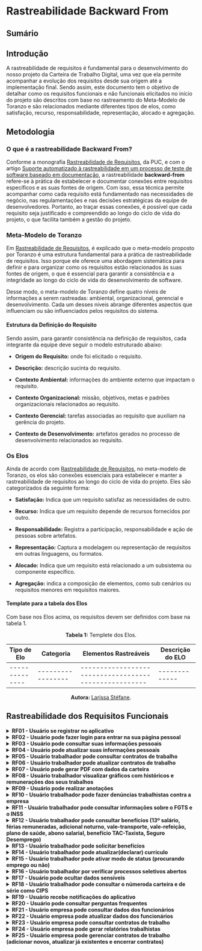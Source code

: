 # Rastreabilidade Backward From

## Sumário

## Introdução

A rastreabilidade de requisitos é fundamental para o desenvolvimento do nosso projeto da Carteira de Trabalho Digital, uma vez que ela permite acompanhar a evolução dos requisitos desde sua origem até a implementação final. Sendo assim, este documento tem o objetivo de detalhar como os requisitos funcionais e não funcionais elicitados no início do projeto são descritos com base no rastreamento do Meta-Modelo de Toranzo e são relacionados mediante diferentes tipos de elos, como satisfação, recurso, responsabilidade, representação, alocado e agregação.

## Metodologia

### O que é a rastreabilidade Backward From?

Conforme a monografia [Rastreabilidade de Requisitos](https://www-di.inf.puc-rio.br/~julio/rastre.pdf), da PUC, e com o artigo [Suporte automatizado à rastreabilidade em um processo de teste de software baseado em documentação](https://sol.sbc.org.br/index.php/sbqs/article/view/15615/15458), a rastreabilidade **backward-from** refere-se à prática de estabelecer e documentar conexões entre requisitos específicos e as suas fontes de origem. Com isso, essa técnica permite acompanhar como cada requisito está fundamentado nas necessidades de negócio, nas regulamentações e nas decisões estratégicas da equipe de desenvolvedores. Portanto, ao traçar essas conexões, é possível que cada requisito seja justificado e compreendido ao longo do ciclo de vida do projeto, o que facilita também a gestão do projeto.

### Meta-Modelo de Toranzo

Em [Rastreabilidade de Requisitos](https://www-di.inf.puc-rio.br/~julio/rastre.pdf), é explicado que o meta-modelo proposto por Toranzo é uma estrutura fundamental para a prática de rastreabilidade de requisitos. Isso porque ele oferece uma abordagem sistemática para definir e para organizar como os requisitos estão relacionados às suas fontes de origem, o que é essencial para garantir a consistência e a integridade ao longo do ciclo de vida do desenvolvimento de software.

Desse modo, o meta-modelo de Toranzo define quatro níveis de informações a serem rastreadas: ambiental, organizacional, gerencial e desenvolvimento. Cada um desses níveis abrange diferentes aspectos que influenciam ou são influenciados pelos requisitos do sistema.

#### Estrutura da Definição do Requisito

Sendo assim, para garantir consistência na definição de requisitos, cada integrante da equipe deve seguir o modelo estruturado abaixo:

- **Origem do Requisito:** onde foi elicitado o requisito.

- **Descrição:** descrição sucinta do requisito.

- **Contexto Ambiental:** informações do ambiente externo que impactam o requisito.

- **Contexto Organizacional:** missão, objetivos, metas e padrões organizacionais relacionados ao requisito.

- **Contexto Gerencial:** tarefas associadas ao requisito que auxiliam na gerência do projeto.

- **Contexto de Desenvolvimento:** artefatos gerados no processo de desenvolvimento relacionados ao requisito.

### Os Elos

Ainda de acordo com [Rastreabilidade de Requisitos](https://www-di.inf.puc-rio.br/~julio/rastre.pdf), no meta-modelo de Toranzo, os elos são conexões essenciais para estabelecer e manter a rastreabilidade de requisitos ao longo do ciclo de vida do projeto. Eles são categorizados da seguinte forma:

- **Satisfação:** Indica que um requisito satisfaz as necessidades de outro.

- **Recurso:** Indica que um requisito depende de recursos fornecidos por outro.

- **Responsabilidade:** Registra a participação, responsabilidade e ação de pessoas sobre artefatos.

- **Representação:** Captura a modelagem ou representação de requisitos em outras linguagens, ou formatos.

- **Alocado:** Indica que um requisito está relacionado a um subsistema ou componente específico.

- **Agregação:** indica a composição de elementos, como sub cenários ou requisitos menores em requisitos maiores.

#### Template para a tabela dos Elos

Com base nos Elos acima, os requisitos devem ser definidos com base na tabela 1.

<center>

<b>Tabela 1:</b> Templete dos Elos.

| Tipo de Elo | Categoria | Elementos Rastreáveis | Descrição do ELO|
| -------------- | ----------------- | ----------------------------------------------------- | -------------|
| -------------- | ----------------- | ----------------------------------------------------- | -------------|

<b> Autora: </b> <a href="https://github.com/SkywalkerSupreme">Larissa Stéfane</a>.


</center>

## Rastreabilidade dos Requisitos Funcionais


<details>
  <summary><b> RF01 - Usuário se registrar no aplicativo </b></summary> 
<center> 

- **Satisfação:** 

- **Recurso:** 

- **Responsabilidade:** 

- **Representação:** .

- **Alocado:** 

- **Agregação:** 

### Elos de Rastreabilidade

A tabela 2 mostra os elos do requisito RF01.

<center> 

Tabela 2: Elos do requisito RF01

| Tipo de Elo    | Categoria          | Elementos Rastreáveis                     | Descrição do ELO                  |
| -------------- | ------------------ | ----------------------------------------- | --------------------------------- |
| Satisfação     |                    |                                           |                                   |
| Recurso        |                    |                                           |                                   |
| Responsabilidade|                    |                                           |                                   |
| Representação  |                    |                                           |                                   |
| Alocado        |                    |                                           |                                   |
| Agregação      |                    |                                           |                                   |

<b> Autora: </b> <a href=""> </a>.

</center>

</details>



<details>
  <summary><b> RF02 - Usuário pode fazer login para entrar na sua página pessoal </b></summary> 
<center> 

- **Satisfação:** 

- **Recurso:** 

- **Responsabilidade:** 

- **Representação:** .

- **Alocado:** 

- **Agregação:** 

### Elos de Rastreabilidade

A tabela 3 mostra os elos do requisito RF02.

<center> 

Tabela 3: Elos do requisito RF02

| Tipo de Elo    | Categoria          | Elementos Rastreáveis                     | Descrição do ELO                  |
| -------------- | ------------------ | ----------------------------------------- | --------------------------------- |
| Satisfação     |                    |                                           |                                   |
| Recurso        |                    |                                           |                                   |
| Responsabilidade|                    |                                           |                                   |
| Representação  |                    |                                           |                                   |
| Alocado        |                    |                                           |                                   |
| Agregação      |                    |                                           |                                   |

<b> Autora: </b> <a href=""> </a>.

</center>

</details>


<details>
  <summary><b> RF03 - Usuário pode consultar suas informações pessoais </b></summary> 
<center> 

- **Satisfação:** 

- **Recurso:** 

- **Responsabilidade:** 

- **Representação:** .

- **Alocado:** 

- **Agregação:** 

### Elos de Rastreabilidade

A tabela 4 mostra os elos do requisito RF03.

<center> 

Tabela 4: Elos do requisito RF03

| Tipo de Elo    | Categoria          | Elementos Rastreáveis                     | Descrição do ELO                  |
| -------------- | ------------------ | ----------------------------------------- | --------------------------------- |
| Satisfação     |                    |                                           |                                   |
| Recurso        |                    |                                           |                                   |
| Responsabilidade|                    |                                           |                                   |
| Representação  |                    |                                           |                                   |
| Alocado        |                    |                                           |                                   |
| Agregação      |                    |                                           |                                   |

<b> Autora: </b> <a href=""> </a>.

</center>

</details>



<details>
  <summary><b> RF04 - Usuário pode atualizar suas informações pessoais </b></summary> 
<center> 

- **Satisfação:** 

- **Recurso:** 

- **Responsabilidade:** 

- **Representação:** .

- **Alocado:** 

- **Agregação:** 

### Elos de Rastreabilidade

A tabela 5 mostra os elos do requisito RF04.

<center> 

Tabela 5: Elos do requisito RF04

| Tipo de Elo    | Categoria          | Elementos Rastreáveis                     | Descrição do ELO                  |
| -------------- | ------------------ | ----------------------------------------- | --------------------------------- |
| Satisfação     |                    |                                           |                                   |
| Recurso        |                    |                                           |                                   |
| Responsabilidade|                    |                                           |                                   |
| Representação  |                    |                                           |                                   |
| Alocado        |                    |                                           |                                   |
| Agregação      |                    |                                           |                                   |

<b> Autora: </b> <a href=""> </a>.

</center>

</details>



<details>
  <summary><b> RF05 - Usuário trabalhador pode consultar contratos de trabalho </b></summary> 
<center> 

- **Satisfação:** 

- **Recurso:** 

- **Responsabilidade:** 

- **Representação:** .

- **Alocado:** 

- **Agregação:** 

### Elos de Rastreabilidade

A tabela 6 mostra os elos do requisito RF05.

<center> 

Tabela 6: Elos do requisito RF05

| Tipo de Elo    | Categoria          | Elementos Rastreáveis                     | Descrição do ELO                  |
| -------------- | ------------------ | ----------------------------------------- | --------------------------------- |
| Satisfação     |                    |                                           |                                   |
| Recurso        |                    |                                           |                                   |
| Responsabilidade|                    |                                           |                                   |
| Representação  |                    |                                           |                                   |
| Alocado        |                    |                                           |                                   |
| Agregação      |                    |                                           |                                   |

<b> Autora: </b> <a href=""> </a>.

</center>

</details>



<details>
  <summary><b> RF06 - Usuário trabalhador pode atualizar contratos de trabalho </b></summary> 
<center> 

- **Satisfação:** 

- **Recurso:** 

- **Responsabilidade:** 

- **Representação:** .

- **Alocado:** 

- **Agregação:** 

### Elos de Rastreabilidade

A tabela 7 mostra os elos do requisito RF06.

<center> 

Tabela 7: Elos do requisito RF06

| Tipo de Elo    | Categoria          | Elementos Rastreáveis                     | Descrição do ELO                  |
| -------------- | ------------------ | ----------------------------------------- | --------------------------------- |
| Satisfação     |                    |                                           |                                   |
| Recurso        |                    |                                           |                                   |
| Responsabilidade|                    |                                           |                                   |
| Representação  |                    |                                           |                                   |
| Alocado        |                    |                                           |                                   |
| Agregação      |                    |                                           |                                   |

<b> Autora: </b> <a href=""> </a>.

</center>

</details>



<details>
  <summary><b> RF07 - Usuário pode gerar PDF com dados da carteira </b></summary> 
<center> 

- **Satisfação:** 

- **Recurso:** 

- **Responsabilidade:** 

- **Representação:** .

- **Alocado:** 

- **Agregação:** 

### Elos de Rastreabilidade

A tabela 8 mostra os elos do requisito RF07.

<center> 

Tabela 8: Elos do requisito RF07

| Tipo de Elo    | Categoria          | Elementos Rastreáveis                     | Descrição do ELO                  |
| -------------- | ------------------ | ----------------------------------------- | --------------------------------- |
| Satisfação     |                    |                                           |                                   |
| Recurso        |                    |                                           |                                   |
| Responsabilidade|                    |                                           |                                   |
| Representação  |                    |                                           |                                   |
| Alocado        |                    |                                           |                                   |
| Agregação      |                    |                                           |                                   |

<b> Autora: </b> <a href=""> </a>.

</center>

</details>



<details>
  <summary><b> RF08 - Usuário trabalhador visualizar gráficos com históricos e remunerações dos seus trabalhos </b></summary> 
<center> 

- **Satisfação:** 

- **Recurso:** 

- **Responsabilidade:** 

- **Representação:** .

- **Alocado:** 

- **Agregação:** 

### Elos de Rastreabilidade

A tabela 9 mostra os elos do requisito RF08.

<center> 

Tabela 9: Elos do requisito RF08

| Tipo de Elo    | Categoria          | Elementos Rastreáveis                     | Descrição do ELO                  |
| -------------- | ------------------ | ----------------------------------------- | --------------------------------- |
| Satisfação     |                    |                                           |                                   |
| Recurso        |                    |                                           |                                   |
| Responsabilidade|                    |                                           |                                   |
| Representação  |                    |                                           |                                   |
| Alocado        |                    |                                           |                                   |
| Agregação      |                    |                                           |                                   |

<b> Autora: </b> <a href=""> </a>.

</center>

</details>



<details>
  <summary><b> RF09 - Usuário pode realizar anotações </b></summary> 
<center> 

- **Satisfação:** 

- **Recurso:** 

- **Responsabilidade:** 

- **Representação:** .

- **Alocado:** 

- **Agregação:** 

### Elos de Rastreabilidade

A tabela 10 mostra os elos do requisito RF09.

<center> 

Tabela 10: Elos do requisito RF09

| Tipo de Elo    | Categoria          | Elementos Rastreáveis                     | Descrição do ELO                  |
| -------------- | ------------------ | ----------------------------------------- | --------------------------------- |
| Satisfação     |                    |                                           |                                   |
| Recurso        |                    |                                           |                                   |
| Responsabilidade|                    |                                           |                                   |
| Representação  |                    |                                           |                                   |
| Alocado        |                    |                                           |                                   |
| Agregação      |                    |                                           |                                   |

<b> Autora: </b> <a href=""> </a>.

</center>

</details>



<details>
  <summary><b> RF10 - Usuário trabalhador pode fazer denúncias trabalhistas contra a empresa </b></summary> 
<center> 

- **Satisfação:** 

- **Recurso:** 

- **Responsabilidade:** 

- **Representação:** .

- **Alocado:** 

- **Agregação:** 

### Elos de Rastreabilidade

A tabela 11 mostra os elos do requisito RF10.

<center> 

Tabela 11: Elos do requisito RF10

| Tipo de Elo    | Categoria          | Elementos Rastreáveis                     | Descrição do ELO                  |
| -------------- | ------------------ | ----------------------------------------- | --------------------------------- |
| Satisfação     |                    |                                           |                                   |
| Recurso        |                    |                                           |                                   |
| Responsabilidade|                   |                                           |                                   |
| Representação  |                    |                                           |                                   |
| Alocado        |                    |                                           |                                   |
| Agregação      |                    |                                           |                                   |

<b> Autora: </b> <a href=""> </a>.

</center>

</details>


<details>
  <summary><b> RF11 - Usuário trabalhador pode consultar informações sobre o FGTS e o INSS </b></summary> 
<center> 

- **Satisfação:** 

- **Recurso:** 

- **Responsabilidade:** 

- **Representação:** .

- **Alocado:** 

- **Agregação:** 

### Elos de Rastreabilidade

A tabela 12 mostra os elos do requisito RF11.

<center> 

Tabela 12: Elos do requisito RF11

| Tipo de Elo    | Categoria          | Elementos Rastreáveis                     | Descrição do ELO                  |
| -------------- | ------------------ | ----------------------------------------- | --------------------------------- |
| Satisfação     |                    |                                           |                                   |
| Recurso        |                    |                                           |                                   |
| Responsabilidade|                    |                                           |                                   |
| Representação  |                    |                                           |                                   |
| Alocado        |                    |                                           |                                   |
| Agregação      |                    |                                           |                                   |

<b> Autora: </b> <a href=""> </a>.

</center>

</details>


<details>
  <summary><b> RF12 - Usuário trabalhador pode consultar benefícios (13º salário, férias remuneradas, adicional noturno, vale-transporte, vale-refeição, plano de saúde, abono salarial, benefício TAC-Taxista, Seguro Desemprego) </b></summary> 
<center> 

- **Satisfação:** 

- **Recurso:** 

- **Responsabilidade:** 

- **Representação:** .

- **Alocado:** 

- **Agregação:** 

### Elos de Rastreabilidade

A tabela 13 mostra os elos do requisito RF12.

<center> 

Tabela 13: Elos do requisito RF12

| Tipo de Elo    | Categoria          | Elementos Rastreáveis                     | Descrição do ELO                  |
| -------------- | ------------------ | ----------------------------------------- | --------------------------------- |
| Satisfação     |                    |                                           |                                   |
| Recurso        |                    |                                           |                                   |
| Responsabilidade|                    |                                           |                                   |
| Representação  |                    |                                           |                                   |
| Alocado        |                    |                                           |                                   |
| Agregação      |                    |                                           |                                   |

<b> Autora: </b> <a href=""> </a>.

</center>

</details>


<details>
  <summary><b> RF13 - Usuário trabalhador pode solicitar benefícios </b></summary> 
<center> 

- **Satisfação:** 

- **Recurso:** 

- **Responsabilidade:** 

- **Representação:** .

- **Alocado:** 

- **Agregação:** 

### Elos de Rastreabilidade

A tabela 14 mostra os elos do requisito RF13.

<center> 

Tabela 14: Elos do requisito RF13

| Tipo de Elo    | Categoria          | Elementos Rastreáveis                     | Descrição do ELO                  |
| -------------- | ------------------ | ----------------------------------------- | --------------------------------- |
| Satisfação     |                    |                                           |                                   |
| Recurso        |                    |                                           |                                   |
| Responsabilidade|                    |                                           |                                   |
| Representação  |                    |                                           |                                   |
| Alocado        |                    |                                           |                                   |
| Agregação      |                    |                                           |                                   |

<b> Autora: </b> <a href=""> </a>.

</center>

</details>



<details>
  <summary><b> RF14 - Usuário trabalhador pode atualizar(declarar) currículo </b></summary> 
<center> 

- **Satisfação:** 

- **Recurso:** 

- **Responsabilidade:** 

- **Representação:** .

- **Alocado:** 

- **Agregação:** 

### Elos de Rastreabilidade

A tabela 15 mostra os elos do requisito RF14.

<center> 

Tabela 15: Elos do requisito RF14

| Tipo de Elo    | Categoria          | Elementos Rastreáveis                     | Descrição do ELO                  |
| -------------- | ------------------ | ----------------------------------------- | --------------------------------- |
| Satisfação     |                    |                                           |                                   |
| Recurso        |                    |                                           |                                   |
| Responsabilidade|                    |                                           |                                   |
| Representação  |                    |                                           |                                   |
| Alocado        |                    |                                           |                                   |
| Agregação      |                    |                                           |                                   |

<b> Autora: </b> <a href=""> </a>.

</center>

</details>


<details>
  <summary><b> RF15 - Usuário trabalhador pode ativar modo de status (procurando emprego ou não) </b></summary> 
<center> 

- **Satisfação:** 

- **Recurso:** 

- **Responsabilidade:** 

- **Representação:** .

- **Alocado:** 

- **Agregação:** 

### Elos de Rastreabilidade

A tabela 16 mostra os elos do requisito RF15.

<center> 

Tabela 16: Elos do requisito RF15

| Tipo de Elo    | Categoria          | Elementos Rastreáveis                     | Descrição do ELO                  |
| -------------- | ------------------ | ----------------------------------------- | --------------------------------- |
| Satisfação     |                    |                                           |                                   |
| Recurso        |                    |                                           |                                   |
| Responsabilidade|                    |                                           |                                   |
| Representação  |                    |                                           |                                   |
| Alocado        |                    |                                           |                                   |
| Agregação      |                    |                                           |                                   |

<b> Autora: </b> <a href=""> </a>.

</center>

</details>


<details>
  <summary><b> RF16 - Usuário trabalhador por verificar processos seletivos abertos </b></summary> 
<center> 

- **Satisfação:** 

- **Recurso:** 

- **Responsabilidade:** 

- **Representação:** .

- **Alocado:** 

- **Agregação:** 

### Elos de Rastreabilidade

A tabela 17 mostra os elos do requisito RF16.

<center> 

Tabela 17: Elos do requisito RF16

| Tipo de Elo    | Categoria          | Elementos Rastreáveis                     | Descrição do ELO                  |
| -------------- | ------------------ | ----------------------------------------- | --------------------------------- |
| Satisfação     |                    |                                           |                                   |
| Recurso        |                    |                                           |                                   |
| Responsabilidade|                    |                                           |                                   |
| Representação  |                    |                                           |                                   |
| Alocado        |                    |                                           |                                   |
| Agregação      |                    |                                           |                                   |

<b> Autora: </b> <a href=""> </a>.

</center>

</details>


<details>
  <summary><b> RF17 - Usuário pode ocultar dados sensíveis </b></summary> 
<center> 

- **Satisfação:** 

- **Recurso:** 

- **Responsabilidade:** 

- **Representação:** .

- **Alocado:** 

- **Agregação:** 

### Elos de Rastreabilidade

A tabela 18 mostra os elos do requisito RF17.

<center> 

Tabela 18: Elos do requisito RF17

| Tipo de Elo    | Categoria          | Elementos Rastreáveis                     | Descrição do ELO                  |
| -------------- | ------------------ | ----------------------------------------- | --------------------------------- |
| Satisfação     |                    |                                           |                                   |
| Recurso        |                    |                                           |                                   |
| Responsabilidade|                   |                                           |                                   |
| Representação  |                    |                                           |                                   |
| Alocado        |                    |                                           |                                   |
| Agregação      |                    |                                           |                                   |

<b> Autora: </b> <a href=""> </a>.

</center>

</details>



<details>
  <summary><b> RF18 - Usuário trabalhador pode consultar o númeroda carteira e de série como CIPS </b></summary> 
<center> 

- **Satisfação:** 

- **Recurso:** 

- **Responsabilidade:** 

- **Representação:** .

- **Alocado:** 

- **Agregação:** 

### Elos de Rastreabilidade

A tabela 19 mostra os elos do requisito RF18.

<center> 

Tabela 19: Elos do requisito RF18

| Tipo de Elo    | Categoria          | Elementos Rastreáveis                     | Descrição do ELO                  |
| -------------- | ------------------ | ----------------------------------------- | --------------------------------- |
| Satisfação     |                    |                                           |                                   |
| Recurso        |                    |                                           |                                   |
| Responsabilidade|                    |                                           |                                   |
| Representação  |                    |                                           |                                   |
| Alocado        |                    |                                           |                                   |
| Agregação      |                    |                                           |                                   |

<b> Autora: </b> <a href=""> </a>.

</center>

</details>


<details>
  <summary><b> RF19 - Usuário recebe notificações do aplicativo </b></summary> 
<center> 

- **Satisfação:** 

- **Recurso:** 

- **Responsabilidade:** 

- **Representação:** .

- **Alocado:** 

- **Agregação:** 

### Elos de Rastreabilidade

A tabela 20 mostra os elos do requisito RF19.

<center> 

Tabela 20: Elos do requisito RF19

| Tipo de Elo    | Categoria          | Elementos Rastreáveis                     | Descrição do ELO                  |
| -------------- | ------------------ | ----------------------------------------- | --------------------------------- |
| Satisfação     |                    |                                           |                                   |
| Recurso        |                    |                                           |                                   |
| Responsabilidade|                    |                                           |                                   |
| Representação  |                    |                                           |                                   |
| Alocado        |                    |                                           |                                   |
| Agregação      |                    |                                           |                                   |

<b> Autora: </b> <a href=""> </a>.

</center>

</details>


<details>
  <summary><b> RF20 - Usuário pode consultar perguntas frequentes </b></summary> 
<center> 

- **Satisfação:** 

- **Recurso:** 

- **Responsabilidade:** 

- **Representação:** .

- **Alocado:** 

- **Agregação:** 

### Elos de Rastreabilidade

A tabela 21 mostra os elos do requisito RF20.

<center> 

Tabela 21: Elos do requisito RF20

| Tipo de Elo    | Categoria          | Elementos Rastreáveis                     | Descrição do ELO                  |
| -------------- | ------------------ | ----------------------------------------- | --------------------------------- |
| Satisfação     |                    |                                           |                                   |
| Recurso        |                    |                                           |                                   |
| Responsabilidade|                    |                                           |                                   |
| Representação  |                    |                                           |                                   |
| Alocado        |                    |                                           |                                   |
| Agregação      |                    |                                           |                                   |

<b> Autora: </b> <a href=""> </a>.

</center>

</details>



<details>
  <summary><b> RF21 - Usuário empresa pode consultar dados dos funcionários </b></summary> 
<center> 

- **Satisfação:** 

- **Recurso:** 

- **Responsabilidade:** 

- **Representação:** .

- **Alocado:** 

- **Agregação:** 

### Elos de Rastreabilidade

A tabela 22 mostra os elos do requisito RF21.

<center> 

Tabela 22: Elos do requisito RF21

| Tipo de Elo    | Categoria          | Elementos Rastreáveis                     | Descrição do ELO                  |
| -------------- | ------------------ | ----------------------------------------- | --------------------------------- |
| Satisfação     |                    |                                           |                                   |
| Recurso        |                    |                                           |                                   |
| Responsabilidade|                    |                                           |                                   |
| Representação  |                    |                                           |                                   |
| Alocado        |                    |                                           |                                   |
| Agregação      |                    |                                           |                                   |

<b> Autora: </b> <a href=""> </a>.

</center>

</details>



<details>
  <summary><b> RF22 - Usuário empresa pode atualizar dados dos funcionários </b></summary> 
<center> 

- **Satisfação:** 

- **Recurso:** 

- **Responsabilidade:** 

- **Representação:** .

- **Alocado:** 

- **Agregação:** 

### Elos de Rastreabilidade

A tabela 23 mostra os elos do requisito RF22.

<center> 

Tabela 23: Elos do requisito RF22

| Tipo de Elo    | Categoria          | Elementos Rastreáveis                     | Descrição do ELO                  |
| -------------- | ------------------ | ----------------------------------------- | --------------------------------- |
| Satisfação     |                    |                                           |                                   |
| Recurso        |                    |                                           |                                   |
| Responsabilidade|                    |                                           |                                   |
| Representação  |                    |                                           |                                   |
| Alocado        |                    |                                           |                                   |
| Agregação      |                    |                                           |                                   |

<b> Autora: </b> <a href=""> </a>.

</center>

</details>



<details>
  <summary><b> RF23 - Usuário empresa pode consultar contratos de trabalho </b></summary> 
<center> 

- **Satisfação:** 

- **Recurso:** 

- **Responsabilidade:** 

- **Representação:** .

- **Alocado:** 

- **Agregação:** 

### Elos de Rastreabilidade

A tabela 24 mostra os elos do requisito RF23.

<center> 

Tabela 24: Elos do requisito RF23

| Tipo de Elo    | Categoria          | Elementos Rastreáveis                     | Descrição do ELO                  |
| -------------- | ------------------ | ----------------------------------------- | --------------------------------- |
| Satisfação     |                    |                                           |                                   |
| Recurso        |                    |                                           |                                   |
| Responsabilidade|                    |                                           |                                   |
| Representação  |                    |                                           |                                   |
| Alocado        |                    |                                           |                                   |
| Agregação      |                    |                                           |                                   |

<b> Autora: </b> <a href=""> </a>.

</center>

</details>


<details>
  <summary><b> RF24 - Usuário empresa pode gerar relatórios trabalhistas </b></summary> 
<center> 

- **Satisfação:** 

- **Recurso:** 

- **Responsabilidade:** 

- **Representação:** .

- **Alocado:** 

- **Agregação:** 

### Elos de Rastreabilidade

A tabela 25 mostra os elos do requisito RF24.

<center> 

Tabela 25: Elos do requisito RF24

| Tipo de Elo    | Categoria          | Elementos Rastreáveis                     | Descrição do ELO                  |
| -------------- | ------------------ | ----------------------------------------- | --------------------------------- |
| Satisfação     |                    |                                           |                                   |
| Recurso        |                    |                                           |                                   |
| Responsabilidade|                    |                                           |                                   |
| Representação  |                    |                                           |                                   |
| Alocado        |                    |                                           |                                   |
| Agregação      |                    |                                           |                                   |

<b> Autora: </b> <a href=""> </a>.

</center>

</details>


<details>
  <summary><b> RF25 - Usuário empresa pode gerenciar contratos de trabalho (adicionar novos, atualizar já existentes e encerrar contratos) </b></summary> 
<center> 

- **Satisfação:** 

- **Recurso:** 

- **Responsabilidade:** 

- **Representação:** .

- **Alocado:** 

- **Agregação:** 

### Elos de Rastreabilidade

A tabela 26 mostra os elos do requisito RF25.

<center> 

Tabela 26: Elos do requisito RF25

| Tipo de Elo    | Categoria          | Elementos Rastreáveis                     | Descrição do ELO                  |
| -------------- | ------------------ | ----------------------------------------- | --------------------------------- |
| Satisfação     |                    |                                           |                                   |
| Recurso        |                    |                                           |                                   |
| Responsabilidade|                    |                                           |                                   |
| Representação  |                    |                                           |                                   |
| Alocado        |                    |                                           |                                   |
| Agregação      |                    |                                           |                                   |

<b> Autora: </b> <a href=""> </a>.

</center>







## Referências Bibliográficas

## Histórico de Versão

| Versão | Alteração | Responsável | Revisor | Data |
| - | - | - | - | - |
| 1.0 |  Criação do modelo e estrutura  |   Larissa Stéfane  |  -   |  15/06/2024     |
| 1.1 |  Adição da introdução e da metodologia |   Larissa Stéfane  |  -   |  16/06/2024     |
